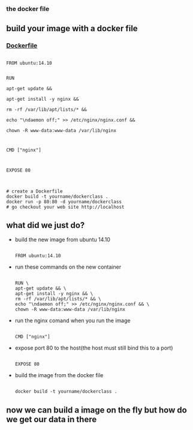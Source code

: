 <h2 style="position: relative; bottom: 430px;">Lab 11</h2>

<section>
<h3>the docker file</h3>
</section>

<section>
<h2>build your image with a docker file</h2>
<h3><a href="https://gist.github.com/6b834c64ecfdf9b3974e">Dockerfile</a></h3>
<pre><code data-trim contenteditable>
FROM ubuntu:14.10

RUN \
apt-get update && \
apt-get install -y nginx && \
rm -rf /var/lib/apt/lists/* && \
echo "\ndaemon off;" >> /etc/nginx/nginx.conf && \
chown -R www-data:www-data /var/lib/nginx

CMD ["nginx"]

EXPOSE 80
</code></pre>

<pre><code data-trim contenteditable>
# create a Dockerfile
docker build -t yourname/dockerclass .
docker run -p 80:80 -d yourname/dockerclass
# go checkout your web site http://localhost
</code></pre>
</section>

<section>
<h2>what did we just do?</h2>
<ul>
<li class="fragment">
build the new image from ubuntu 14.10
<pre><code data-trim contenteditable>
FROM ubuntu:14.10
</code></pre>
</li>
<li class="fragment">
run these commands on the new container
<pre><code data-trim contenteditable>
RUN \
apt-get update && \
apt-get install -y nginx && \
rm -rf /var/lib/apt/lists/* && \
echo "\ndaemon off;" >> /etc/nginx/nginx.conf && \
chown -R www-data:www-data /var/lib/nginx
</code></pre>
</li>
<li class="fragment">
run the nginx comand when you run the image
<pre><code data-trim contenteditable>
CMD ["nginx"]
</code></pre>
</li>
<li class="fragment">
expose port 80 to the host(the host must still bind this to a port)
<pre><code data-trim contenteditable>
EXPOSE 80
</code></pre>
</li>
<li class="fragment">
build the image from the docker file
<pre><code data-trim contenteditable>
docker build -t yourname/dockerclass .
</code></pre>
</li>
</ul>
</section>

<section>
<h2>now we can build a image on the fly but how do we get our data in there</h2>
</section>

